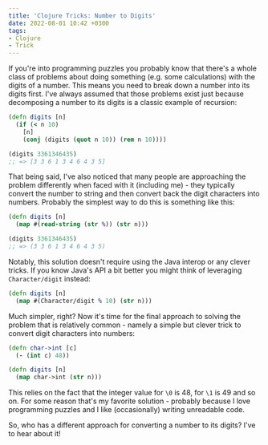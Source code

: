 ```yaml
---
title: 'Clojure Tricks: Number to Digits'
date: 2022-08-01 10:42 +0300
tags:
- Clojure
- Trick
---
```


If you're into programming puzzles you probably know that there's a whole class
of problems about doing something (e.g. some calculations) with the digits of a
number. This means you need to break down a number into its digits first. I've
always assumed that those problems exist just because decomposing a number to
its digits is a classic example of recursion:

```clojure
(defn digits [n]
  (if (< n 10)
    [n]
    (conj (digits (quot n 10)) (rem n 10))))

(digits 3361346435)
;; => [3 3 6 1 3 4 6 4 3 5]
```

That being said, I've also noticed that many people are approaching the problem
differently when faced with it (including me) - they typically convert the
number to string and then convert back the digit characters into
numbers. Probably the simplest way to do this is something like this:

```clojure
(defn digits [n]
  (map #(read-string (str %)) (str n)))

(digits 3361346435)
;; => (3 3 6 1 3 4 6 4 3 5)
```

Notably, this solution doesn't require using the Java interop or any clever tricks.
If you know Java's API a bit better you might think of leveraging `Character/digit` instead:

```clojure
(defn digits [n]
  (map #(Character/digit % 10) (str n)))
```

Much simpler, right? Now it's time for the final approach to solving the problem that is relatively common - namely a simple but clever trick to convert digit characters into numbers:

```clojure
(defn char->int [c]
  (- (int c) 48))

(defn digits [n]
  (map char->int (str n)))
```

This relies on the fact that the integer value for `\0` is 48, for `\1` is 49 and so on. For some reason that's my favorite solution - probably because I love programming puzzles and I like (occasionally) writing unreadable code.

So, who has a different approach for converting a number to its digits? I've to hear about it!
